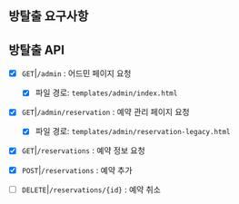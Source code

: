 ## 방탈출 요구사항


## 방탈출 API

- [x] `GET`|`/admin` : 어드민 페이지 요청
  - [x] 파일 경로: `templates/admin/index.html`

- [x] `GET`|`/admin/reservation` : 예약 관리 페이지 요청
  - [x] 파일 경로: `templates/admin/reservation-legacy.html`

- [x] `GET`|`/reservations` : 예약 정보 요청

- [x] `POST`|`/reservations` : 예약 추가

- [ ] `DELETE`|`/reservations/{id}` : 예약 취소
